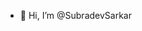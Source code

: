 - 👋 Hi, I’m @SubradevSarkar


<!---
SubradevSarkar/SubradevSarkar is a ✨ special ✨ repository because its `README.md` (this file) appears on your GitHub profile.
You can click the Preview link to take a look at your changes.
--->
